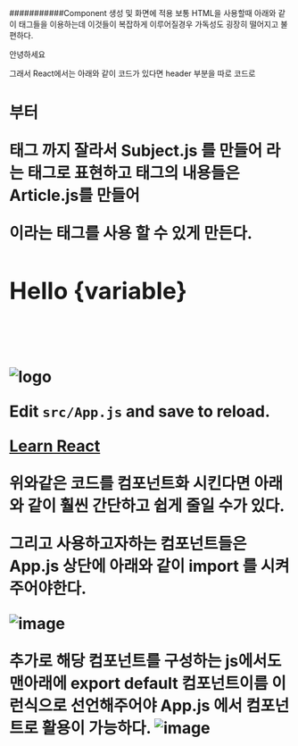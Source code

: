 ###########Component 생성 및 화면에 적용
보통 HTML을 사용할때 아래와 같이 태그들을 이용하는데 이것들이 복잡하게 이루어질경우 가독성도 굉장히 떨어지고 불편하다.
<Html>
  <p>안녕하세요</p>
</Html>


그래서 React에서는 아래와 같이 코드가 있다면 header 부분을 따로 코드로 <h1> 부터 <p> 태그 까지 잘라서 Subject.js 를 만들어 <Subject> 라는 태그로  표현하고 <a> 태그의 내용들은 
Article.js를 만들어 <Article> 이라는 태그를 사용 할 수 있게 만든다.
<div className="App">
       <h1>Hello {variable}</h1>
       <header className="App-header"> </header>
         <img src={logo} className="App-logo" alt="logo" />
         <p>
           Edit <code>src/App.js</code> and save to reload.
         </p>
         <a
           className="App-link"
           href="https://reactjs.org"
           target="_blank"
           rel="noopener noreferrer"
         >
           Learn React
         </a>
      
</div>

위와같은 코드를 컴포넌트화 시킨다면 아래와 같이 훨씬 간단하고 쉽게 줄일 수가 있다. 

<div className="App">
       <Subject></Subject>
       <Article></Article>  
</div>

그리고 사용하고자하는 컴포넌트들은 App.js 상단에 아래와 같이 import 를 시켜주어야한다. 

![image](https://github.com/seunghunyu/reactStudy/assets/40010035/d08413ad-6e1d-4a38-ae69-ff4d6bd17f55)

추가로 해당 컴포넌트를 구성하는 js에서도 맨아래에 export default 컴포넌트이름  이런식으로 선언해주어야 App.js 에서 컴포넌트로 활용이 가능하다.
![image](https://github.com/seunghunyu/reactStudy/assets/40010035/7ebc783f-8434-4dfa-bac6-707b93596857)



